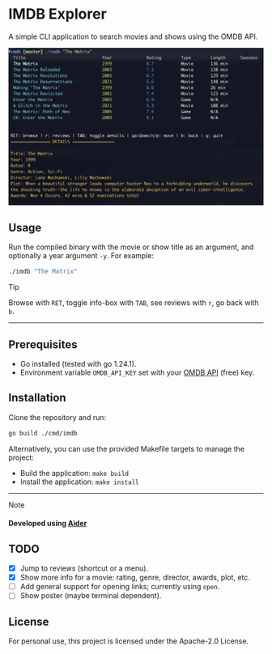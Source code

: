 # IMDB Explorer

A simple CLI application to search movies and shows using the OMDB API.

<img src="./screenshot.png" alt="image showing how to search shows and movies called 'the matrix'" width="600"/>

## Usage

Run the compiled binary with the movie or show title as an argument, and optionally a year argument `-y`. For example:

```bash
./imdb "The Matrix"
```

> [!TIP]
> Browse with `RET`, toggle info-box with `TAB`, see reviews with `r`, go back with `b`.

-----------

## Prerequisites

- Go installed (tested with go 1.24.1).
- Environment variable `OMDB_API_KEY` set with your [OMDB API](https://www.omdbapi.com/) (free) key.

## Installation

Clone the repository and run:

```bash
go build ./cmd/imdb
```

Alternatively, you can use the provided Makefile targets to manage the project:

- Build the application: `make build`
- Install the application: `make install`

------------

> [!NOTE]  
>
> #### Developed using [Aider](https://aider.chat/)

## TODO

- [x] Jump to reviews (shortcut or a menu).
- [x] Show more info for a movie: rating, genre, director, awards, plot, etc.
- [ ] Add general support for opening links; currently using `open`.
- [ ] Show poster (maybe terminal dependent).

## License

For personal use, this project is licensed under the Apache-2.0 License.
